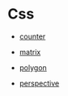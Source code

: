 # Css #

+ [counter](https://github.com/sunmengyuan/note/blob/master/content/css/counter.html)

+ [matrix](https://github.com/sunmengyuan/note/blob/master/content/css/matrix.html)

+ [polygon](https://github.com/sunmengyuan/note/blob/master/content/css/polygon.html)

+ [perspective](https://github.com/sunmengyuan/note/blob/master/content/css/perspective.html)